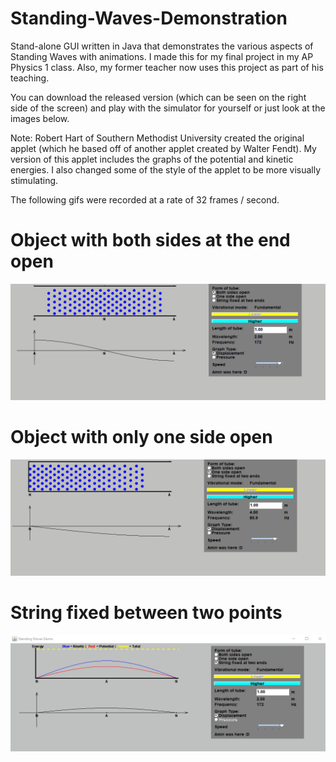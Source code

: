 # Standing-Waves-Demonstration
Stand-alone GUI written in Java that demonstrates the various aspects of Standing Waves with animations. I made this for my final project in my AP Physics 1 class. Also, my former teacher now uses this project as part of his teaching. 

You can download the released version (which can be seen on the right side of the screen) and play with the simulator for yourself or just look at the images below.

Note: Robert Hart of Southern Methodist University created the original applet (which he based off of another applet created by Walter Fendt). My version of this applet includes the graphs of the potential and kinetic energies. I also changed some of the style of the applet to be more visually stimulating.

The following gifs were recorded at a rate of 32 frames / second.

# Object with both sides at the end open
![](gifs/Both%20Sides%20Open.gif)
# Object with only one side open
![](gifs/One%20Side%20Open.gif)
# String fixed between two points
![](gifs/String%20fixed%20at%20two%20ends.gif)
